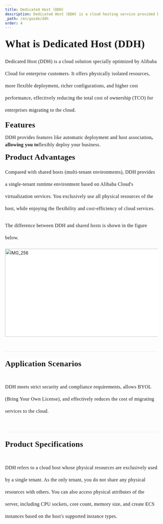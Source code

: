 ```yaml
---
title: Dedicated Host (DDH)
description: Dedicated Host (DDH) is a cloud hosting service provided by Alibaba Cloud that offers physically isolated resources for enterprise customers.
_path: /en/guide/ddh
order: 4
---
```


<div>
  <h1 style="margin-top: 18pt; margin-bottom: 12pt; line-height: 33pt">
    <span
      style="
        font-family: '微软雅黑';
        font-size: 25.5pt;
        letter-spacing: 0.3pt;
        color: #181818;
      "
      >What is Dedicated Host (DDH)</span
    >
  </h1>
  <p style="margin-top: 0pt; margin-bottom: 12pt; line-height: 30pt">
    <span
      style="font-family: '微软雅黑'; font-size: 12pt; letter-spacing: 0.3pt"
      >Dedicated Host (DDH) is a cloud solution specially optimized by Alibaba Cloud for enterprise customers. It offers physically isolated resources, more flexible deployment, richer configurations, and higher cost performance, effectively reducing the total cost of ownership (TCO) for enterprises migrating to the cloud.</span
    >
  </p>
  <p style="margin-top: 0pt; margin-bottom: 12pt; line-height: 19.5pt">
    <span
      style="
        font-family: '微软雅黑';
        font-size: 19.5pt;
        font-weight: bold;
        letter-spacing: 0.3pt;
        color: #181818;
        background-color: #ffffff;
      "
      >Features</span
    >
  </p>
  <p style="margin-top: 0pt; margin-bottom: 12pt; line-height: 18pt">
    <span
      style="font-family: '微软雅黑'; font-size: 12pt; letter-spacing: 0.3pt"
      >DDH provides features like automatic deployment and host association</span
    ><span
      style="
        font-family: '微软雅黑';
        font-size: 12pt;
        font-weight: bold;
        letter-spacing: 0.3pt;
      "
      >, allowing you to</span
    ><span
      style="font-family: '微软雅黑'; font-size: 12pt; letter-spacing: 0.3pt"
      >flexibly deploy your business.</span
    >
  </p>
  <p style="margin-top: 0pt; margin-bottom: 12pt; line-height: 19.5pt">
    <span
      style="
        font-family: '微软雅黑';
        font-size: 19.5pt;
        font-weight: bold;
        letter-spacing: 0.3pt;
        color: #181818;
        background-color: #ffffff;
      "
      >Product Advantages</span
    >
  </p>
  <p style="margin-top: 0pt; margin-bottom: 12pt; line-height: 30pt">
    <span
      style="font-family: '微软雅黑'; font-size: 12pt; letter-spacing: 0.3pt"
      >Compared with shared hosts (multi-tenant environments), DDH provides a single-tenant runtime environment based on Alibaba Cloud's virtualization services. You exclusively use all physical resources of the host, while enjoying the flexibility and cost-efficiency of cloud services.</span
    >
  </p>
  <p style="margin-top: 0pt; margin-bottom: 12pt; line-height: 30pt">
    <span
      style="font-family: '微软雅黑'; font-size: 12pt; letter-spacing: 0.3pt"
      >The difference between DDH and shared hosts is shown in the figure below.</span
    >
  </p>
  <p
    style="
      margin-top: 0pt;
      margin-bottom: 12pt;
      line-height: 18pt;
      background-color: #ffffff;
    "
  >
    <img
      src="/assets/IMG/guide/ddh.png"
      width="643"
      height="290"
      alt="IMG_256"
      style="
        -aw-left-pos: 0pt;
        -aw-rel-hpos: column;
        -aw-rel-vpos: paragraph;
        -aw-top-pos: 0pt;
        -aw-wrap-type: inline;
      "
    />
  </p>
  <h2
    style="
      margin-top: 36pt;
      margin-bottom: 30.1pt;
      line-height: 24pt;
      border-top: 0.75pt solid #e9e9e9;
      padding-top: 18pt;
    "
  >
    <span
      style="
        font-family: '微软雅黑';
        font-size: 19.5pt;
        letter-spacing: 0.3pt;
        color: #181818;
        background-color: #ffffff;
      "
      >Application Scenarios</span
    >
  </h2>
  <p style="margin-top: 0pt; margin-bottom: 12pt; line-height: 30pt">
    <span
      style="font-family: '微软雅黑'; font-size: 12pt; letter-spacing: 0.3pt"
      >DDH meets strict security and compliance requirements, allows BYOL (Bring Your Own License), and effectively reduces the cost of migrating services to the cloud.</span
    >
  </p>
  <h2
    style="
      margin-top: 36pt;
      margin-bottom: 30.1pt;
      line-height: 24pt;
      border-top: 0.75pt solid #e9e9e9;
      padding-top: 18pt;
    "
  >
    <span
      style="
        font-family: '微软雅黑';
        font-size: 19.5pt;
        letter-spacing: 0.3pt;
        color: #181818;
        background-color: #ffffff;
      "
      >Product Specifications</span
    >
  </h2>
  <p style="margin-top: 0pt; margin-bottom: 12pt; line-height: 30pt">
    <span
      style="font-family: '微软雅黑'; font-size: 12pt; letter-spacing: 0.3pt"
      >DDH refers to a cloud host whose physical resources are exclusively used by a single tenant. As the only tenant, you do not share any physical resources with others. You can also access physical attributes of the server, including CPU sockets, core count, memory size, and create ECS instances based on the host's supported instance types.</span
    >
  </p>
</div>
